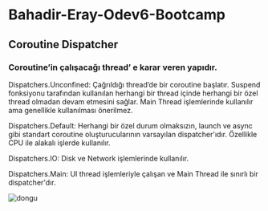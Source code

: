 # Bahadir-Eray-Odev6-Bootcamp

## Coroutine Dispatcher 
### Coroutine’in çalışacağı thread’ e karar veren yapıdır.

Dispatchers.Unconfined: Çağrıldığı thread’de bir coroutine başlatır. Suspend fonksiyonu tarafından kullanılan herhangi bir thread içinde herhangi bir özel thread olmadan devam etmesini sağlar. Main Thread işlemlerinde kullanılır ama genellikle kullanılması önerilmez.

Dispatchers.Default: Herhangi bir özel durum olmaksızın, launch ve async gibi standart coroutine oluşturucularının varsayılan dispatcher'ıdır. Özellikle CPU ile alakalı işlerde kullanılır.

Dispatchers.IO: Disk ve Network işlemlerinde kullanılır.

Dispatchers.Main: UI thread işlemleriyle çalışan ve Main Thread ile sınırlı bir dispatcher'dır.




![dongu](https://user-images.githubusercontent.com/57098047/193298635-4c6a0ff9-2055-403e-b209-3caff384b3ac.jpg)

